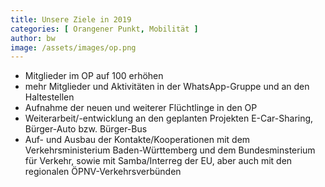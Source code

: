 ```yaml
---
title: Unsere Ziele in 2019
categories: [ Orangener Punkt, Mobilität ]
author: bw
image: /assets/images/op.png
---
```

* Mitglieder im OP auf 100 erhöhen
* mehr Mitglieder und Aktivitäten in der WhatsApp-Gruppe und an den Haltestellen
* Aufnahme der neuen und weiterer Flüchtlinge in den OP
* Weiterarbeit/-entwicklung an den geplanten Projekten E-Car-Sharing, Bürger-Auto bzw. Bürger-Bus
* Auf- und Ausbau der Kontakte/Kooperationen mit dem Verkehrsministerium Baden-Württemberg und dem Bundesminsterium für Verkehr, sowie mit Samba/Interreg der EU, aber auch mit den regionalen ÖPNV-Verkehrsverbünden
